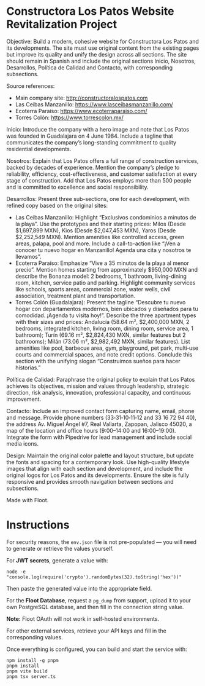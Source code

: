 # Constructora Los Patos Website Revitalization Project
        
Objective: Build a modern, cohesive website for Constructora Los Patos and its developments. The site must use original content from the existing pages but improve its quality and unify the design across all sections. The site should remain in Spanish and include the original sections Inicio, Nosotros, Desarrollos, Política de Calidad and Contacto, with corresponding subsections.

Source references: 
* Main company site: http://constructoralospatos.com
* Las Ceibas Manzanillo: https://www.lasceibasmanzanillo.com/
* Ecoterra Paraíso: https://www.ecoterraparaiso.com/
* Torres Colón: https://www.torrescolon.mx/

Inicio: Introduce the company with a hero image and note that Los Patos was founded in Guadalajara on 4 June 1984. Include a tagline that communicates the company’s long-standing commitment to quality residential developments.

Nosotros: Explain that Los Patos offers a full range of construction services, backed by decades of experience. Mention the company’s pledge to reliability, efficiency, cost-effectiveness, and customer satisfaction at every stage of construction. Add that Los Patos employs more than 500 people and is committed to excellence and social responsibility.

Desarrollos: Present three sub-sections, one for each development, with refined copy based on the original sites:
* Las Ceibas Manzanillo: Highlight “Exclusivos condominios a minutos de la playa”. Use the prototypes and their starting prices: Milos (Desde $1,697,899 MXN), Kios (Desde $2,047,453 MXN), Yaros (Desde $2,252,549 MXN). Mention amenities like controlled access, green areas, palapa, pool and more. Include a call-to-action like “¡Ven a conocer tu nuevo hogar en Manzanillo! Agenda una cita y nosotros te llevamos”.
* Ecoterra Paraíso: Emphasize “Vive a 35 minutos de la playa al menor precio”. Mention homes starting from approximately $950,000 MXN and describe the Bonanza model: 2 bedrooms, 1 bathroom, living-dining room, kitchen, service patio and parking. Highlight community services like schools, sports areas, commercial zone, water wells, civil association, treatment plant and transportation.
* Torres Colón (Guadalajara): Present the tagline “Descubre tu nuevo hogar con departamentos modernos, bien ubicados y diseñados para tu comodidad. ¡Agenda tu visita hoy!”. Describe the three apartment types with their sizes and prices: Andalucía (58.64 m², $2,400,000 MXN, 2 bedrooms, integrated kitchen, living room, dining room, service area, 1 bathroom); Turín (69.16 m², $2,824,430 MXN, similar features but 2 bathrooms); Milán (73.06 m², $2,982,492 MXN, similar features). List amenities like pool, barbecue area, gym, playground, pet park, multi‑use courts and commercial spaces, and note credit options.
Conclude this section with the unifying slogan “Construimos sueños para hacer historias.”

Política de Calidad: Paraphrase the original policy to explain that Los Patos achieves its objectives, mission and values through leadership, strategic direction, risk analysis, innovation, professional capacity, and continuous improvement.

Contacto: Include an improved contact form capturing name, email, phone and message. Provide phone numbers (33‑31‑10‑11‑12 and 33 16 72 94 40), the address Av. Miguel Ángel #7, Real Vallarta, Zapopan, Jalisco 45020, a map of the location and office hours (9:00–14:00 and 16:00–19:00). Integrate the form with Pipedrive for lead management and include social media icons.

Design: Maintain the original color palette and layout structure, but update the fonts and spacing for a contemporary look. Use high-quality lifestyle images that align with each section and development, and include the original logos for Los Patos and its developments. Ensure the site is fully responsive and provides smooth navigation between sections and subsections.

Made with Floot.

# Instructions

For security reasons, the `env.json` file is not pre-populated — you will need to generate or retrieve the values yourself.  

For **JWT secrets**, generate a value with:  

```
node -e "console.log(require('crypto').randomBytes(32).toString('hex'))"
```

Then paste the generated value into the appropriate field.  

For the **Floot Database**, request a `pg_dump` from support, upload it to your own PostgreSQL database, and then fill in the connection string value.  

**Note:** Floot OAuth will not work in self-hosted environments.  

For other external services, retrieve your API keys and fill in the corresponding values.  

Once everything is configured, you can build and start the service with:  

```
npm install -g pnpm
pnpm install
pnpm vite build
pnpm tsx server.ts
```
